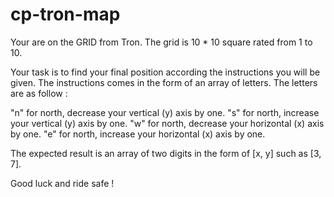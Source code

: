 # cp-tron-map

Your are on the GRID from Tron. The grid is 10 * 10 square rated from 1 to 10.

Your task is to find your final position according the instructions you will be given. The instructions comes in the form of an array of letters. The letters are as follow :

"n" for north, decrease your vertical (y) axis by one.
"s" for north, increase your vertical (y) axis by one.
"w" for north, decrease your horizontal (x) axis by one.
"e" for north, increase your horizontal (x) axis by one.

The expected result is an array of two digits in the form of [x, y] such as [3, 7].

Good luck and ride safe !
